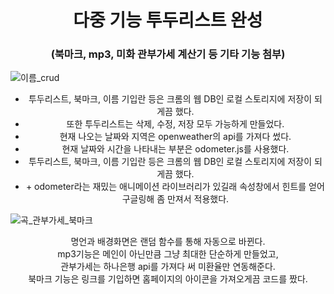 <h1 align="center">다중 기능 투두리스트 완성</h1>
<h3 align="center">(북마크, mp3, 미화 관부가세 계산기 등 기타 기능 첨부)</h3>


![이름_crud](https://user-images.githubusercontent.com/64897060/150476131-06c584e6-0ea3-4509-b7e4-cc5fcfecae44.gif)

<div align="center">
<ul>
  <li>투두리스트, 북마크, 이름 기입란 등은 크롬의 웹 DB인 로컬 스토리지에 저장이 되게끔 했다.</li>
  <li>또한 투두리스트는 삭제, 수정, 저장 모두 가능하게 만들었다.</li>
  <li>현재 나오는 날짜와 지역은 openweather의 api를 가져다 썼다.</li>
  <li>현재 날짜와 시간을 나타내는 부분은 odometer.js를 사용했다.</li>
  <li>투두리스트, 북마크, 이름 기입란 등은 크롬의 웹 DB인 로컬 스토리지에 저장이 되게끔 했다.</li>
  <li> + odometer라는 재밌는 애니메이션 라이브러리가 있길래 속성창에서 힌트를 얻어 구글링해 좀 만져서 적용했다.</li>
</ul>
 </div>

![곡_관부가세_북마크](https://user-images.githubusercontent.com/64897060/150475812-0d29302e-0ae0-47ff-9c93-d2df7a10222e.gif)

<div align="center">명언과 배경화면은 랜덤 함수를 통해 자동으로 바뀐다.</div>
<div align="center">mp3기능은 메인이 아닌만큼 그냥 최대한 단순하게 만들었고, </div>
<div align="center">관부가세는 하나은행 api를 가져다 써 미환율만 연동해준다.</div>
<div align="center">북마크 기능은 링크를 기입하면 홈페이지의 아이콘을 가져오게끔 코드를 짰다.</div>






